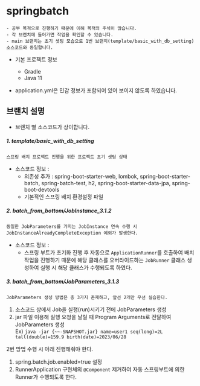 # springbatch
```
- 공부 목적으로 진행하기 때문에 이해 목적의 주석이 많습니다.
- 각 브랜치에 들어가면 작업을 확인할 수 있습니다.
- main 브랜치는 초기 셋팅 모습으로 1번 브랜치(template/basic_with_db_setting) 소스코드와 동일합니다.
```

- 기본 프로젝트 정보
  - Gradle
  - Java 11

- application.yml은 민감 정보가 포함되어 있어 보이지 않도록 하였습니다.

## 브랜치 설명
- 브랜치 별 소스코드가 상이합니다.<br>
##### 1. template/basic_with_db_setting
`스프링 배치 프로젝트 진행을 위한 프로젝트 초기 셋팅 상태`
- 소스코드 정보 :
  - 의존성 추가 : spring-boot-starter-web, lombok, spring-boot-starter-batch, spring-batch-test, h2, spring-boot-starter-data-jpa, spring-boot-devtools
  - 기본적인 스프링 배치 환경설정 파일
##### 2. batch_from_bottom/JobInstance_3.1.2
`동일한 JobParameters를 가지는 JobInstance 연속 수행 시 JobInstanceAlreadyCompleteException 예외가 발생한다.`
- 소스코드 정보 :
  - 스프링 부트가 초기화 진행 후 자동으로 `ApplicationRunner`를 호출하여 배치 작업을 진행하기 때문에 해당 클래스를 오버라이드하는 `JobRunner` 클래스 생성하여 실행 시 해당 클래스가 수행되도록 하였다.

##### 3. batch_from_bottom/JobParameters_3.1.3
`JobParameters 생성 방법은 총 3가지 존재하고, 앞선 2개만 우선 실습한다.`

1. 소스코드 상에서 Job을 실행(run)시키기 전에 JobParameters 생성
2. jar 파일 이용해 실행 요청을 날릴 때 Program Arguments로 전달하여 JobParameters 생성<br>
Ex) `java -jar {~~-SNAPSHOT.jar} name=user1 seq(long)=2L tall(double)=159.9 birth(date)=2023/06/28`<br>

2번 방법 수행 시 아래 진행해줘야 한다.
1. spring.batch.job.enabled=true 설정
2. RunnerApplication 구현체의 `@Component` 제거하여 자동 스프링부트에 의한 Runner가 수행되도록 한다.
